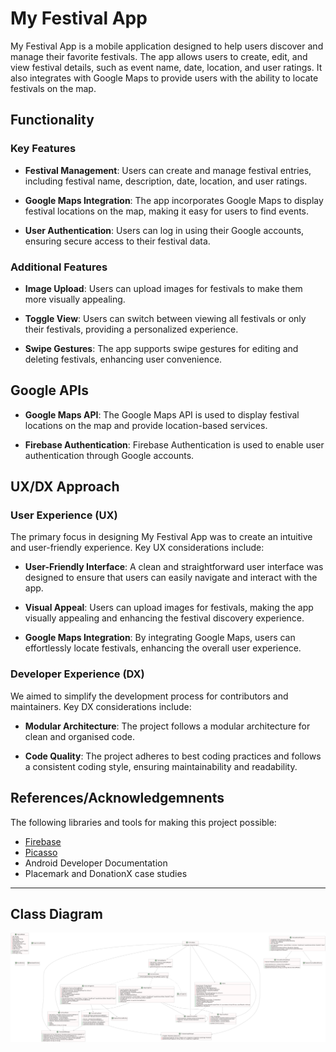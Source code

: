 # My Festival App

My Festival App is a mobile application designed to help users discover and manage their favorite festivals. The app allows users to create, edit, and view festival details, such as event name, date, location, and user ratings. It also integrates with Google Maps to provide users with the ability to locate festivals on the map.

## Functionality

### Key Features

- **Festival Management**: Users can create and manage festival entries, including festival name, description, date, location, and user ratings.

- **Google Maps Integration**: The app incorporates Google Maps to display festival locations on the map, making it easy for users to find events.

- **User Authentication**: Users can log in using their Google accounts, ensuring secure access to their festival data.

### Additional Features

- **Image Upload**: Users can upload images for festivals to make them more visually appealing.

- **Toggle View**: Users can switch between viewing all festivals or only their festivals, providing a personalized experience.

- **Swipe Gestures**: The app supports swipe gestures for editing and deleting festivals, enhancing user convenience.

## Google APIs

- **Google Maps API**: The Google Maps API is used to display festival locations on the map and provide location-based services.

- **Firebase Authentication**: Firebase Authentication is used to enable user authentication through Google accounts.

## UX/DX Approach

### User Experience (UX)

The primary focus in designing My Festival App was to create an intuitive and user-friendly experience. Key UX considerations include:

- **User-Friendly Interface**: A clean and straightforward user interface was designed to ensure that users can easily navigate and interact with the app.

- **Visual Appeal**: Users can upload images for festivals, making the app visually appealing and enhancing the festival discovery experience.

- **Google Maps Integration**: By integrating Google Maps, users can effortlessly locate festivals, enhancing the overall user experience.

### Developer Experience (DX)

We aimed to simplify the development process for contributors and maintainers. Key DX considerations include:

- **Modular Architecture**: The project follows a modular architecture for clean and organised code.

- **Code Quality**: The project adheres to best coding practices and follows a consistent coding style, ensuring maintainability and readability.



## References/Acknowledgemnents

 The following libraries and tools for making this project possible:

- [Firebase](https://firebase.google.com/)
- [Picasso](https://square.github.io/picasso/)
- Android Developer Documentation
- Placemark and DonationX case studies

---
## Class Diagram

![Class Diagram](myfestivaluml.png)
